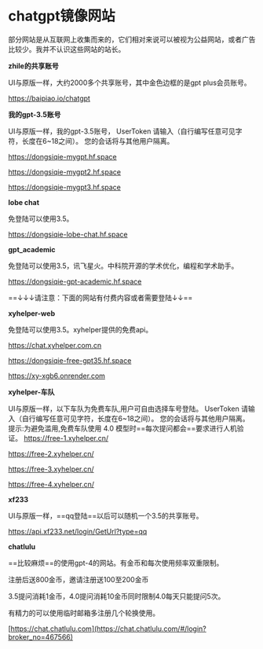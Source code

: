 # chatgpt镜像网站

部分网站是从互联网上收集而来的，它们相对来说可以被视为公益网站，或者广告比较少。我并不认识这些网站的站长。 

**zhile的共享账号**

UI与原版一样，大约2000多个共享账号，其中金色边框的是gpt plus会员账号。

https://baipiao.io/chatgpt

**我的gpt-3.5账号**

UI与原版一样，我的gpt-3.5账号， UserToken 请输入（自行编写任意可见字符，长度在6~18之间）。 您的会话将与其他用户隔离。

https://dongsiqie-mygpt.hf.space

https://dongsiqie-mygpt2.hf.space

https://dongsiqie-mygpt3.hf.space

**lobe chat**

免登陆可以使用3.5。

https://dongsiqie-lobe-chat.hf.space

**gpt_academic**

免登陆可以使用3.5，讯飞星火。中科院开源的学术优化，编程和学术助手。

https://dongsiqie-gpt-academic.hf.space



==↓↓↓请注意：下面的网站有付费内容或者需要登陆↓↓==

**xyhelper-web**

免登陆可以使用3.5。xyhelper提供的免费api。

https://chat.xyhelper.com.cn

https://dongsiqie-free-gpt35.hf.space

https://xy-xgb6.onrender.com

**xyhelper-车队**

UI与原版一样，以下车队为免费车队,用户可自由选择车号登陆。 UserToken 请输入（自行编写任意可见字符，长度在6~18之间）。 您的会话将与其他用户隔离。
提示:为避免滥用,免费车队使用 4.0 模型时==每次提问都会==要求进行人机验证。
https://free-1.xyhelper.cn/

https://free-2.xyhelper.cn/

https://free-3.xyhelper.cn/

https://free-4.xyhelper.cn/

**xf233**

UI与原版一样，==qq登陆==以后可以随机一个3.5的共享账号。

https://api.xf233.net/login/GetUrl?type=qq

**chatlulu**

==比较麻烦==的使用gpt-4的网站。有金币和每次使用频率双重限制。

注册后送800金币，邀请注册送100至200金币

3.5提问消耗1金币，4.0提问消耗10金币同时限制4.0每天只能提问5次。

有精力的可以使用临时邮箱多注册几个轮换使用。

[https://chat.chatlulu.com](https://chat.chatlulu.com/#/login?broker_no=467566)
